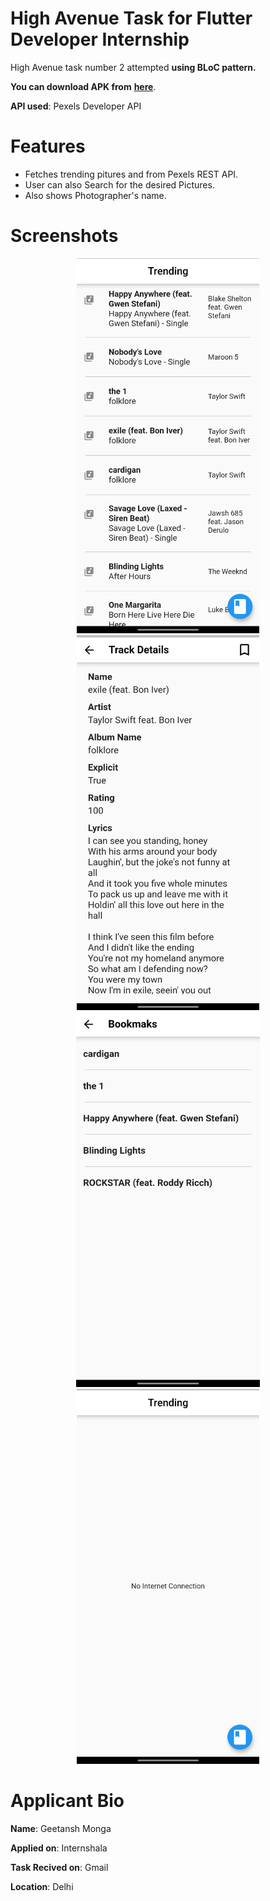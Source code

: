 # High Avenue Task for Flutter Developer Internship

High Avenue task number 2 attempted **using BLoC pattern.**

**You can download APK from** [**here**](https://drive.google.com/file/d/1cNkYM_ZCLNBuraMJGXekKbhlpdtvtuzc/view?usp=sharing).


**API used**: Pexels Developer API

# Features

* Fetches trending pitures and  from Pexels REST API.
* User can also Search for the desired Pictures.
* Also shows Photographer's name.

# Screenshots

<p align="center">
<img src="https://github.com/GMGOG/Credicxo-optional-task/blob/master/screenshots/trending.jpg" alt="details" height = "600" >
<img src="https://github.com/GMGOG/Credicxo-optional-task/blob/master/screenshots/details.jpg" alt="details" height = "600" >
<img src="https://github.com/GMGOG/Credicxo-optional-task/blob/master/screenshots/bookmarks.jpg" alt="details" height = "600" >
<img src="https://github.com/GMGOG/Credicxo-optional-task/blob/master/screenshots/no_internet.jpg" alt="details" height = "600" >
</p>

# Applicant Bio
**Name**: Geetansh Monga

**Applied on**: Internshala

**Task Recived on**: Gmail

**Location**: Delhi

